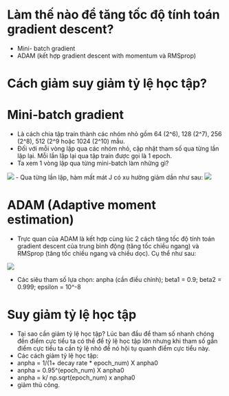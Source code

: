 # Làm thế nào để tăng tốc độ tính toán gradient descent?  
- Mini- batch gradient
- ADAM (kết hợp gradient descent with momentum và RMSprop)
# Cách giảm suy giảm tỷ lệ học tập?  

# Mini-batch gradient  
- Là cách chia tập train thành các nhóm nhỏ gồm 64 (2^6), 128 (2^7), 256 (2^8), 512 (2^9 hoặc 1024 (2^10) mẫu.
- Đối với mỗi vòng lặp qua các nhóm nhỏ, cập nhật tham số qua từng lần lặp lại. Mỗi lần lặp lại qua tập train được gọi là 1 epoch.
- Ta xem 1 vòng lặp qua từng mini-batch làm những gì?  
<img src = "https://i.imgur.com/N5p3fD7.jpg">   
- Qua từng lần lặp, hàm mất mát J có xu hường giảm dần như sau:  
<img src ="https://i.imgur.com/49zsQ2J.jpg">  

# ADAM (Adaptive moment estimation)
- Trực quan của ADAM là kết hợp cùng lúc 2 cách tăng tốc độ tính toán gradient descent của trung bình động (tăng tốc chiều ngang) và RMSprop (tăng tốc chiều ngang và chiều dọc). Cụ thể như sau:  
<img src ='https://i.imgur.com/obSHDkJ.jpg'>  

- Các siêu tham số lựa chọn: anpha (cần điều chỉnh); beta1 = 0.9; beta2 = 0.999;  epsilon = 10^-8

# Suy giảm tỷ lệ học tập
- Tại sao cần giảm tỷ lệ học tập? Lúc ban đầu để tham số nhanh chóng đến điểm cực tiểu ta có thể để tỷ lệ học tập lớn nhưng khi tham số gần điểm cực tiểu ta cần tỷ lệ nhỏ để nó hội tụ quanh điểm cực tiểu này.
- Các cách giảm tỷ lệ học tập:  
- anpha = 1/(1+ decay rate * epoch_num) X anpha0   
- anpha = 0.95^(epoch_num) X anpha0
- anpha = k/ np.sqrt(epoch_num) x anpha0
- giảm thủ công.

